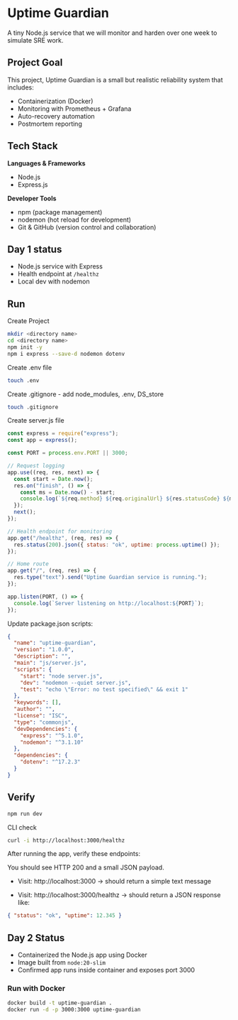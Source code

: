 # Uptime Guardian

A tiny Node.js service that we will monitor and harden over one week to simulate SRE work.

## Project Goal

This project, Uptime Guardian is a small but realistic reliability system that includes:

- Containerization (Docker)
- Monitoring with Prometheus + Grafana
- Auto-recovery automation
- Postmortem reporting

## Tech Stack

**Languages & Frameworks**

- Node.js
- Express.js

**Developer Tools**

- npm (package management)
- nodemon (hot reload for development)
- Git & GitHub (version control and collaboration)

## Day 1 status

- Node.js service with Express
- Health endpoint at `/healthz`
- Local dev with nodemon

## Run

Create Project

```bash
mkdir <directory name>
cd <directory name>
npm init -y
npm i express --save-d nodemon dotenv
```

Create .env file

```bash
touch .env
```

Create .gitignore - add node_modules, .env, DS_store

```bash
touch .gitignore
```

Create server.js file

```js
const express = require("express");
const app = express();

const PORT = process.env.PORT || 3000;

// Request logging
app.use((req, res, next) => {
  const start = Date.now();
  res.on("finish", () => {
    const ms = Date.now() - start;
    console.log(`${req.method} ${req.originalUrl} ${res.statusCode} ${ms}ms`);
  });
  next();
});

// Health endpoint for monitoring
app.get("/healthz", (req, res) => {
  res.status(200).json({ status: "ok", uptime: process.uptime() });
});

// Home route
app.get("/", (req, res) => {
  res.type("text").send("Uptime Guardian service is running.");
});

app.listen(PORT, () => {
  console.log(`Server listening on http://localhost:${PORT}`);
});
```

Update package.json scripts:

```json
{
  "name": "uptime-guardian",
  "version": "1.0.0",
  "description": "",
  "main": "js/server.js",
  "scripts": {
    "start": "node server.js",
    "dev": "nodemon --quiet server.js",
    "test": "echo \"Error: no test specified\" && exit 1"
  },
  "keywords": [],
  "author": "",
  "license": "ISC",
  "type": "commonjs",
  "devDependencies": {
    "express": "^5.1.0",
    "nodemon": "^3.1.10"
  },
  "dependencies": {
    "dotenv": "^17.2.3"
  }
}
```

## Verify

```bash
npm run dev
```

CLI check

```bash
curl -i http://localhost:3000/healthz
```

After running the app, verify these endpoints:

You should see HTTP 200 and a small JSON payload.

- Visit: http://localhost:3000 → should return a simple text message

- Visit: http://localhost:3000/healthz → should return a JSON response like:

```json
{ "status": "ok", "uptime": 12.345 }
```

## Day 2 Status

- Containerized the Node.js app using Docker
- Image built from `node:20-slim`
- Confirmed app runs inside container and exposes port 3000

### Run with Docker

```bash
docker build -t uptime-guardian .
docker run -d -p 3000:3000 uptime-guardian
```
